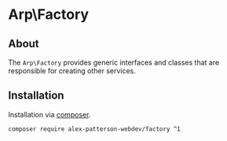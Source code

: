 # Arp\Factory

## About

The `Arp\Factory` provides generic interfaces and classes that are responsible for creating other services.

## Installation

Installation via [composer](https://getcomposer.org).

    composer require alex-patterson-webdev/factory ^1